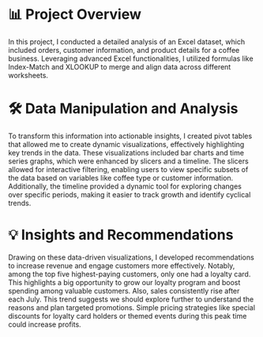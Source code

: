 # 📊 Project Overview
In this project, I conducted a detailed analysis of an Excel dataset, which included orders, customer information,
and product details for a coffee business. Leveraging advanced Excel functionalities, I utilized formulas like 
Index-Match and XLOOKUP to merge and align data across different worksheets.

# 🛠️ Data Manipulation and Analysis
To transform this information into actionable insights, I created pivot tables that allowed me to create dynamic visualizations, effectively highlighting key trends in the data. These visualizations included bar charts and time series graphs, which were enhanced by slicers and a timeline. The slicers allowed for interactive
filtering, enabling users to view specific subsets of the data based on variables like coffee type or customer information.
Additionally, the timeline provided a dynamic tool for exploring changes over specific periods, making it easier to track
growth and identify cyclical trends. 

# 💡 Insights and Recommendations
Drawing on these data-driven visualizations, I developed recommendations to increase revenue and engage customers more effectively. Notably, among the top five highest-paying customers, only one had a loyalty card. This highlights a big opportunity to grow our loyalty program and boost spending among valuable customers. Also, sales consistently rise after each July. This trend suggests we should explore further to understand the reasons and plan targeted promotions. Simple pricing strategies like special discounts for loyalty card holders or themed events during this peak time could increase profits.
